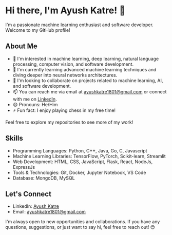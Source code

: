 # Hi there, I'm Ayush Katre! 👋

I'm a passionate machine learning enthusiast and software developer. Welcome to my GitHub profile!

## About Me

- 👀 I'm interested in machine learning, deep learning, natural language processing, computer vision, and software development.
- 🌱 I'm currently learning advanced machine learning techniques and diving deeper into neural networks architectures.
- 💞️ I'm looking to collaborate on projects related to machine learning, AI, and software development.
- 📫 You can reach me via email at [ayushkatre1801@gmail.com](mailto:ayushkatre1801@gmail.com) or connect with me on [LinkedIn](https://www.linkedin.com/in/ayush-katre-2142262a3/).
- 😄 Pronouns: He/Him
- ⚡ Fun fact: I enjoy playing chess in my free time!
  
Feel free to explore my repositories to see more of my work!

## Skills

- Programming Languages: Python, C++, Java, Go, C, Javascript
- Machine Learning Libraries: TensorFlow, PyTorch, Scikit-learn, Streamlit
- Web Development: HTML, CSS, JavaScript, Flask, React, NodeJs, ExpressJs
- Tools & Technologies: Git, Docker, Jupyter Notebook, VS Code
- Database: MongoDB, MySQL

## Let's Connect

- LinkedIn: [Ayush Katre](https://www.linkedin.com/in/ayush-katre-2142262a3/)
- Email: ayushkatre1801@gmail.com

I'm always open to new opportunities and collaborations. If you have any questions, suggestions, or just want to say hi, feel free to reach out! 😊
